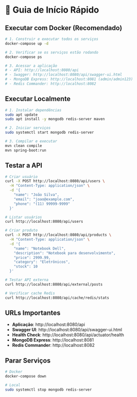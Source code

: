 # 🚀 Guia de Início Rápido

## Executar com Docker (Recomendado)

```bash
# 1. Construir e executar todos os serviços
docker-compose up -d

# 2. Verificar se os serviços estão rodando
docker-compose ps

# 3. Acessar a aplicação
# - API: http://localhost:8080/api
# - Swagger: http://localhost:8080/api/swagger-ui.html
# - MongoDB Express: http://localhost:8081 (admin/admin123)
# - Redis Commander: http://localhost:8082
```

## Executar Localmente

```bash
# 1. Instalar dependências
sudo apt update
sudo apt install -y mongodb redis-server maven

# 2. Iniciar serviços
sudo systemctl start mongodb redis-server

# 3. Compilar e executar
mvn clean compile
mvn spring-boot:run
```

## Testar a API

```bash
# Criar usuário
curl -X POST http://localhost:8080/api/users \
  -H "Content-Type: application/json" \
  -d '{
    "name": "João Silva",
    "email": "joao@example.com",
    "phone": "(11) 99999-9999"
  }'

# Listar usuários
curl http://localhost:8080/api/users

# Criar produto
curl -X POST http://localhost:8080/api/products \
  -H "Content-Type: application/json" \
  -d '{
    "name": "Notebook Dell",
    "description": "Notebook para desenvolvimento",
    "price": 2999.99,
    "category": "Eletrônicos",
    "stock": 10
  }'

# Testar API externa
curl http://localhost:8080/api/external/posts

# Verificar cache Redis
curl http://localhost:8080/api/cache/redis/stats
```

## URLs Importantes

- **Aplicação**: http://localhost:8080/api
- **Swagger UI**: http://localhost:8080/api/swagger-ui.html
- **Health Check**: http://localhost:8080/api/actuator/health
- **MongoDB Express**: http://localhost:8081
- **Redis Commander**: http://localhost:8082

## Parar Serviços

```bash
# Docker
docker-compose down

# Local
sudo systemctl stop mongodb redis-server
```

